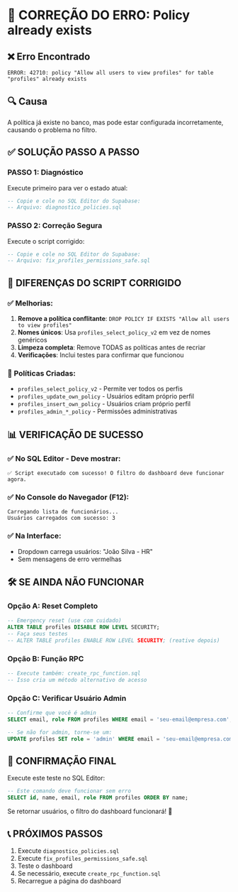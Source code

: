# 🚨 CORREÇÃO DO ERRO: Policy already exists

## ❌ Erro Encontrado
```
ERROR: 42710: policy "Allow all users to view profiles" for table "profiles" already exists
```

## 🔍 Causa
A política já existe no banco, mas pode estar configurada incorretamente, causando o problema no filtro.

## ✅ SOLUÇÃO PASSO A PASSO

### PASSO 1: Diagnóstico
Execute primeiro para ver o estado atual:
```sql
-- Copie e cole no SQL Editor do Supabase:
-- Arquivo: diagnostico_policies.sql
```

### PASSO 2: Correção Segura
Execute o script corrigido:
```sql
-- Copie e cole no SQL Editor do Supabase:
-- Arquivo: fix_profiles_permissions_safe.sql
```

## 🎯 DIFERENÇAS DO SCRIPT CORRIGIDO

### ✅ Melhorias:
1. **Remove a política conflitante**: `DROP POLICY IF EXISTS "Allow all users to view profiles"`
2. **Nomes únicos**: Usa `profiles_select_policy_v2` em vez de nomes genéricos
3. **Limpeza completa**: Remove TODAS as políticas antes de recriar
4. **Verificações**: Inclui testes para confirmar que funcionou

### 🔧 Políticas Criadas:
- `profiles_select_policy_v2` - Permite ver todos os perfis
- `profiles_update_own_policy` - Usuários editam próprio perfil
- `profiles_insert_own_policy` - Usuários criam próprio perfil
- `profiles_admin_*_policy` - Permissões administrativas

## 📊 VERIFICAÇÃO DE SUCESSO

### ✅ No SQL Editor - Deve mostrar:
```
✅ Script executado com sucesso! O filtro do dashboard deve funcionar agora.
```

### ✅ No Console do Navegador (F12):
```
Carregando lista de funcionários...
Usuários carregados com sucesso: 3
```

### ✅ Na Interface:
- Dropdown carrega usuários: "João Silva - HR"
- Sem mensagens de erro vermelhas

## 🛠️ SE AINDA NÃO FUNCIONAR

### Opção A: Reset Completo
```sql
-- Emergency reset (use com cuidado)
ALTER TABLE profiles DISABLE ROW LEVEL SECURITY;
-- Faça seus testes
-- ALTER TABLE profiles ENABLE ROW LEVEL SECURITY; (reative depois)
```

### Opção B: Função RPC
```sql
-- Execute também: create_rpc_function.sql
-- Isso cria um método alternativo de acesso
```

### Opção C: Verificar Usuário Admin
```sql
-- Confirme que você é admin
SELECT email, role FROM profiles WHERE email = 'seu-email@empresa.com';

-- Se não for admin, torne-se um:
UPDATE profiles SET role = 'admin' WHERE email = 'seu-email@empresa.com';
```

## 🎉 CONFIRMAÇÃO FINAL

Execute este teste no SQL Editor:
```sql
-- Este comando deve funcionar sem erro
SELECT id, name, email, role FROM profiles ORDER BY name;
```

Se retornar usuários, o filtro do dashboard funcionará! 🚀

## 📞 PRÓXIMOS PASSOS

1. Execute `diagnostico_policies.sql` 
2. Execute `fix_profiles_permissions_safe.sql`
3. Teste o dashboard
4. Se necessário, execute `create_rpc_function.sql`
5. Recarregue a página do dashboard

